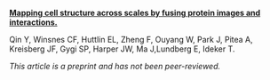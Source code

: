[**Mapping cell structure across scales by fusing protein images and interactions.**](https://www.biorxiv.org/content/10.1101/2020.06.21.163709v1)

Qin Y, Winsnes CF, Huttlin EL, Zheng F, Ouyang W, Park J, Pitea A, Kreisberg JF, Gygi SP, Harper JW, Ma J,Lundberg E, Ideker T.

*This article is a preprint and has not been peer-reviewed.*
